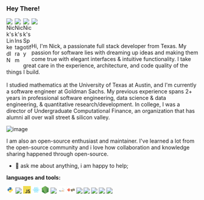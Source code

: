 ### Hey There! 
<a href="https://www.linkedin.com/in/nick-kasper/">
  <img align="left" alt="Nick's LinkedIN" width="22px" src="https://raw.githubusercontent.com/peterthehan/peterthehan/master/assets/linkedin.svg" />
  
<a href="https://www.instagram.com/kaspen0/">
  <img align="left" alt="Nick's Instagram" width="22px" src="https://raw.githubusercontent.com/hussainweb/hussainweb/main/icons/instagram.png" />
 
<a href="https://open.spotify.com/user/kasperomg?si=e39cefd494724b3b">
  <img align="left" alt="Nick's Spotify" width="22px" src="https://user-images.githubusercontent.com/54164007/210489212-20181b82-c84d-4c3e-9614-80df680c68f3.png" />
 
</a>

![](https://visitor-badge.glitch.me/badge?page_id=nickkxsper.nickkxsper)

<br />

Hi, I'm Nick, a passionate full stack developer from Texas. My passion for software lies with dreaming up ideas and making them come true with elegant interfaces & intuitive functionality. I take great care in the experience, architecture, and code quality of the things I build. 
<br /> <br />
I studied mathematics at the University of Texas at Austin, and I'm currently a software engineer at Goldman Sachs. My previous experience spans 2+ years in professional software engineering, data science & data engineering, & quantitative research/development. In college, I was a director of Undergraduate Computational Finance, an organization that has alumni all over wall street & silicon valley.
  
![image](https://user-images.githubusercontent.com/54164007/210489856-92449593-86eb-4b5d-a60f-3c285d5944d3.png)


I am also an open-source enthusiast and maintainer. I've learned a lot from the open-source community and i love how collaboration and knowledge sharing happened through open-source.


- 💬 ask me about anything, i am happy to help;

**languages and tools:**  
  
<code><img height="20" src="https://raw.githubusercontent.com/github/explore/80688e429a7d4ef2fca1e82350fe8e3517d3494d/topics/python/python.png"></code>
<code><img height="20" src="https://user-images.githubusercontent.com/54164007/210489677-f289975c-05ea-4c9f-9e19-423c70fa47bc.png"></code>
<code><img height="20" src="https://raw.githubusercontent.com/github/explore/80688e429a7d4ef2fca1e82350fe8e3517d3494d/topics/javascript/javascript.png"></code>
<code><img height="20" src="https://raw.githubusercontent.com/github/explore/80688e429a7d4ef2fca1e82350fe8e3517d3494d/topics/react/react.png"></code>
<code><img height="20" src="https://raw.githubusercontent.com/github/explore/80688e429a7d4ef2fca1e82350fe8e3517d3494d/topics/nodejs/nodejs.png"></code>
<code><img height="20" src = "https://user-images.githubusercontent.com/54164007/210488560-fda182f9-0515-48ee-a34d-be787bea0d43.png"></code>
<code><img height="20" src="https://raw.githubusercontent.com/github/explore/80688e429a7d4ef2fca1e82350fe8e3517d3494d/topics/mysql/mysql.png"></code>
<code><img height="20" src="https://raw.githubusercontent.com/github/explore/80688e429a7d4ef2fca1e82350fe8e3517d3494d/topics/git/git.png"></code>
<code><img height="20" src="https://user-images.githubusercontent.com/54164007/210488651-dd0aea4a-a9cc-47ee-a922-cbac2943f662.png"></code>
<code><img height="20" src="https://user-images.githubusercontent.com/54164007/210488812-311a1571-e61d-40b1-8ede-953e118d1169.png"></code>
<code><img height="20" src="https://user-images.githubusercontent.com/54164007/210488682-fbae631a-98a6-4a65-ae9b-1c842cb90631.png"></code>
<code><img height="20" src="https://user-images.githubusercontent.com/54164007/210488691-434f1b47-82de-471a-9a97-34c0d7a5f481.png"></code>
<code><img height="20" src= "https://user-images.githubusercontent.com/54164007/210489964-9104b8fc-1b5f-45be-878c-f0f1352cc7d9.jpg"></code>

